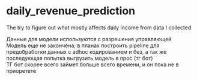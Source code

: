 # daily_revenue_prediction
The try to figure out what mostly affects daily income from data I collected

Данные для модели используются с разрешения управляющей <br/>
Модель еще не закончена; в планах построить pipeline для предобработки данных с adhoc кодированием и без, а так же последующая попытка выгрузить модель в прос (тг бот)<br/>
ТГ бот скорее всего займет больше всего времени, и он пока не в приоретете
